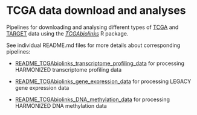 # TCGA data download and analyses

Pipelines for downloading and analysing different types of [TCGA](https://cancergenome.nih.gov) and [TARGET](https://ocg.cancer.gov/programs/target/research) data using the *[TCGAbiolinks](http://bioconductor.org/packages/release/bioc/vignettes/TCGAbiolinks/inst/doc/tcgaBiolinks.html)* R package.

See individual README.md files for more details about corresponding pipelines:

- [README_TCGAbiolinks_transcriptome_profiling_data](README_TCGAbiolinks_transcriptome_profiling_data.md)
for processing HARMONIZED transcriptome profiling data

- [README_TCGAbiolinks_gene_expression_data](README_TCGAbiolinks_gene_expression_data.md)
for processing LEGACY gene expression data

- [README_TCGAbiolinks_DNA_methylation_data](README_TCGAbiolinks_DNA_methylation_data.md)
for processing HARMONIZED DNA methylation data
